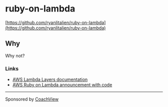 # ruby-on-lambda

[https://github.com/ryanlitalien/ruby-on-lambda](https://github.com/ryanlitalien/ruby-on-lambda)

## Why

Why not?


### Links

* [AWS Lambda Layers documentation](https://docs.aws.amazon.com/lambda/latest/dg/configuration-layers.html)
* [AWS Ruby on Lambda announcement with code](https://aws.amazon.com/blogs/compute/announcing-ruby-support-for-aws-lambda/)

---
Sponsored by [CoachView](https://www.coachview.io)
